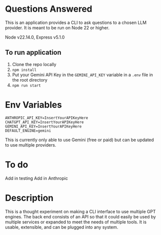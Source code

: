 # Questions Answered

This is an application provides a CLI to ask questions to a chosen LLM provider. It is meant to be run on Node 22 or higher.

Node v22.14.0, Express v5.1.0

## To run application

1. Clone the repo locally
2. `npm install`
3. Put your Gemini API Key in the `GEMINI_API_KEY` variable in a `.env` file in the root directory
4. `npm run start`



# Env Variables

```
ANTHROPIC_API_KEY=InsertYourAPIKeyHere
CHATGPT_API_KEY=InsertYourAPIKeyHere
GEMINI_API_KEY=InsertYourAPIKeyHere
DEFAULT_ENGINE=gemini
```


This is currently only able to use Gemini (free or paid) but can be updated to use multiple providers.


# To do

Add in testing
Add in Anthropic


# Description

This is a thought experiment on making a CLI interface to use multiple GPT engines. The back end consists of an API so that it could easily be used by multiple services or expanded to meet the needs of multiple tools. It is usable, extensible, and can be plugged into any system.
